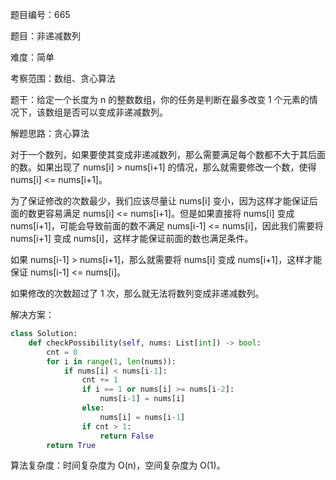 题目编号：665

题目：非递减数列

难度：简单

考察范围：数组、贪心算法

题干：给定一个长度为 n 的整数数组，你的任务是判断在最多改变 1 个元素的情况下，该数组是否可以变成非递减数列。

解题思路：贪心算法

对于一个数列，如果要使其变成非递减数列，那么需要满足每个数都不大于其后面的数。如果出现了 nums[i] > nums[i+1] 的情况，那么就需要修改一个数，使得 nums[i] <= nums[i+1]。

为了保证修改的次数最少，我们应该尽量让 nums[i] 变小，因为这样才能保证后面的数更容易满足 nums[i] <= nums[i+1]。但是如果直接将 nums[i] 变成 nums[i+1]，可能会导致前面的数不满足 nums[i-1] <= nums[i]，因此我们需要将 nums[i+1] 变成 nums[i]，这样才能保证前面的数也满足条件。

如果 nums[i-1] > nums[i+1]，那么就需要将 nums[i] 变成 nums[i+1]，这样才能保证 nums[i-1] <= nums[i]。

如果修改的次数超过了 1 次，那么就无法将数列变成非递减数列。

解决方案：

```python
class Solution:
    def checkPossibility(self, nums: List[int]) -> bool:
        cnt = 0
        for i in range(1, len(nums)):
            if nums[i] < nums[i-1]:
                cnt += 1
                if i == 1 or nums[i] >= nums[i-2]:
                    nums[i-1] = nums[i]
                else:
                    nums[i] = nums[i-1]
                if cnt > 1:
                    return False
        return True
```

算法复杂度：时间复杂度为 O(n)，空间复杂度为 O(1)。